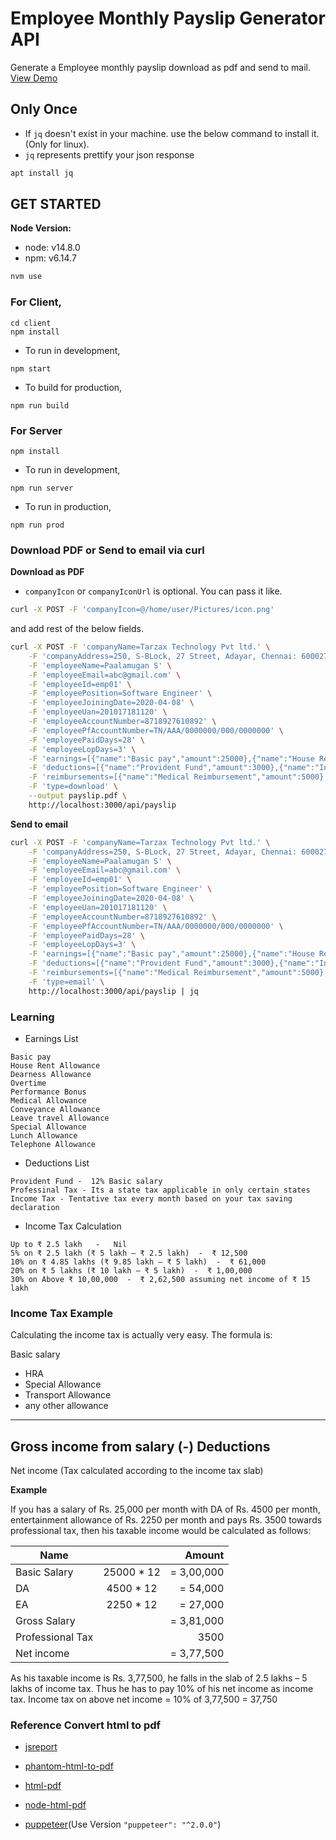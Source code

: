 # Employee Monthly Payslip Generator API

Generate a Employee monthly payslip download as pdf and send to mail. [View Demo](https://employee-payslip-generator.herokuapp.com)

## Only Once

- If `jq` doesn't exist in your machine. use the below command to install it.(Only for linux).
- `jq` represents prettify your json response

```sh
apt install jq
```

## GET STARTED

**Node Version:**

- node: v14.8.0
- npm: v6.14.7

```sh
nvm use
```

### For Client,

```
cd client
npm install
```

- To run in development,
```
npm start
```

- To build for production,
```
npm run build
```

### For Server

```
npm install
```

- To run in development,
```
npm run server
```

- To run in production,
```
npm run prod
```

### Download PDF or Send to email via curl

**Download as PDF**

- `companyIcon` or `companyIconUrl` is optional. You can pass it like.

```sh
curl -X POST -F 'companyIcon=@/home/user/Pictures/icon.png'
```
and add rest of the below fields.

```sh
curl -X POST -F 'companyName=Tarzax Technology Pvt ltd.' \
    -F 'companyAddress=250, S-BLock, 27 Street, Adayar, Chennai: 600027' \
    -F 'employeeName=Paalamugan S' \
    -F 'employeeEmail=abc@gmail.com' \
    -F 'employeeId=emp01' \
    -F 'employeePosition=Software Engineer' \
    -F 'employeeJoiningDate=2020-04-08' \
    -F 'employeeUan=201017181120' \
    -F 'employeeAccountNumber=8718927610892' \
    -F 'employeePfAccountNumber=TN/AAA/0000000/000/0000000' \
    -F 'employeePaidDays=28' \
    -F 'employeeLopDays=3' \
    -F 'earnings=[{"name":"Basic pay","amount":25000},{"name":"House Rent Allowance","amount":5000},{"name":"Dearness Allowance","amount":3750}]' \
    -F 'deductions=[{"name":"Provident Fund","amount":3000},{"name":"Income Tax","amount":1250}]' \
    -F 'reimbursements=[{"name":"Medical Reimbursement","amount":5000},{"name":"Telephone Reimbursement","amount":1750},{"name":"Conveyance Reimbursement","amount":500}]' \
    -F 'type=download' \
    --output payslip.pdf \
    http://localhost:3000/api/payslip
```

**Send to email**

```sh
curl -X POST -F 'companyName=Tarzax Technology Pvt ltd.' \
    -F 'companyAddress=250, S-BLock, 27 Street, Adayar, Chennai: 600027' \
    -F 'employeeName=Paalamugan S' \
    -F 'employeeEmail=abc@gmail.com' \
    -F 'employeeId=emp01' \
    -F 'employeePosition=Software Engineer' \
    -F 'employeeJoiningDate=2020-04-08' \
    -F 'employeeUan=201017181120' \
    -F 'employeeAccountNumber=8718927610892' \
    -F 'employeePfAccountNumber=TN/AAA/0000000/000/0000000' \
    -F 'employeePaidDays=28' \
    -F 'employeeLopDays=3' \
    -F 'earnings=[{"name":"Basic pay","amount":25000},{"name":"House Rent Allowance","amount":5000},{"name":"Dearness Allowance","amount":3750}]' \
    -F 'deductions=[{"name":"Provident Fund","amount":3000},{"name":"Income Tax","amount":1250}]' \
    -F 'reimbursements=[{"name":"Medical Reimbursement","amount":5000},{"name":"Telephone Reimbursement","amount":1750},{"name":"Conveyance Reimbursement","amount":500}]' \
    -F 'type=email' \
    http://localhost:3000/api/payslip | jq
```

### Learning

- Earnings List

```
Basic pay
House Rent Allowance
Dearness Allowance
Overtime
Performance Bonus
Medical Allowance
Conveyance Allowance
Leave travel Allowance
Special Allowance
Lunch Allowance
Telephone Allowance
```

- Deductions List

```
Provident Fund -  12% Basic salary
Professinal Tax - Its a state tax applicable in only certain states
Income Tax - Tentative tax every month based on your tax saving declaration
```

- Income Tax Calculation

```
Up to ₹ 2.5 lakh   -   Nil
5% on ₹ 2.5 lakh (₹ 5 lakh – ₹ 2.5 lakh)  -  ₹ 12,500
10% on ₹ 4.85 lakhs (₹ 9.85 lakh – ₹ 5 lakh)  -  ₹ 61,000
20% on ₹ 5 lakhs (₹ 10 lakh – ₹ 5 lakh)  -  ₹ 1,00,000
30% on Above ₹ 10,00,000  -  ₹ 2,62,500 assuming net income of ₹ 15 lakh
```

### Income Tax Example

Calculating the income tax is actually very easy. The formula is:

Basic salary
+ HRA
+ Special Allowance
+ Transport Allowance
+ any other allowance
--------------------------------------
Gross income from salary
(-) Deductions
--------------------------------------
Net income
(Tax calculated according to the income tax slab)


**Example**

If you has a salary of Rs. 25,000 per month with DA of Rs. 4500 per month, entertainment allowance of Rs. 2250 per month and pays Rs. 3500 towards professional tax, then his taxable income would be calculated as follows:

| Name              |             | Amount     |
|-------------------|:-----------:|-----------:|
| Basic Salary      | 25000 * 12  | = 3,00,000 |
| DA                | 4500 * 12   | = 54,000   |
| EA                | 2250 * 12   | = 27,000   |
| Gross Salary      |             | = 3,81,000 |
| Professional Tax  |             | 3500       |
| Net income        |             | = 3,77,500 |

As his taxable income is Rs. 3,77,500, he falls in the slab of 2.5 lakhs – 5 lakhs of income tax. Thus he has to pay 10% of his net income as income tax.
Income tax on above net income = 10% of 3,77,500
= 37,750

### Reference Convert html to pdf

- [jsreport](https://jsreport.net/learn/base)

- [phantom-html-to-pdf](https://www.npmjs.com/package/phantom-html-to-pdf)

- [html-pdf](https://www.npmjs.com/package/html-pdf)

- [node-html-pdf](https://github.com/marcbachmann/node-html-pdf)

- [puppeteer](https://www.npmjs.com/package/puppeteer)(Use Version `"puppeteer": "^2.0.0"`)
